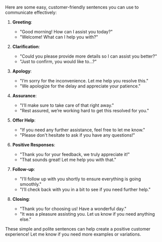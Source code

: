 Here are some easy, customer-friendly sentences you can use to communicate effectively:

1. **Greeting**:  
   - "Good morning! How can I assist you today?"
   - "Welcome! What can I help you with?"

2. **Clarification**:  
   - "Could you please provide more details so I can assist you better?"
   - "Just to confirm, you would like to…?"

3. **Apology**:  
   - "I’m sorry for the inconvenience. Let me help you resolve this."
   - "We apologize for the delay and appreciate your patience."

4. **Assurance**:  
   - "I’ll make sure to take care of that right away."
   - "Rest assured, we’re working hard to get this resolved for you."

5. **Offer Help**:  
   - "If you need any further assistance, feel free to let me know."
   - "Please don't hesitate to ask if you have any questions!"

6. **Positive Responses**:  
   - "Thank you for your feedback, we truly appreciate it!"
   - "That sounds great! Let me help you with that."

7. **Follow-up**:  
   - "I’ll follow up with you shortly to ensure everything is going smoothly."
   - "I’ll check back with you in a bit to see if you need further help."

8. **Closing**:  
   - "Thank you for choosing us! Have a wonderful day."
   - "It was a pleasure assisting you. Let us know if you need anything else."

These simple and polite sentences can help create a positive customer experience! Let me know if you need more examples or variations.
